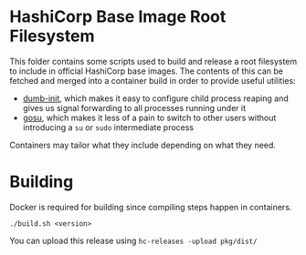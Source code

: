 # HashiCorp Base Image Root Filesystem

This folder contains some scripts used to build and release a root filesystem to
include in official HashiCorp base images. The contents of this can be fetched
and merged into a container build in order to provide useful utilities:

* [dumb-init](https://github.com/Yelp/dumb-init), which makes it easy to configure child process reaping and gives us signal forwarding to all processes running under it
* [gosu](https://github.com/tianon/gosu), which makes it less of a pain to switch to other users without introducing a `su` or `sudo` intermediate process

Containers may tailor what they include depending on what they need.

# Building

Docker is required for building since compiling steps happen in containers.

`./build.sh <version>`

You can upload this release using `hc-releases -upload pkg/dist/`
